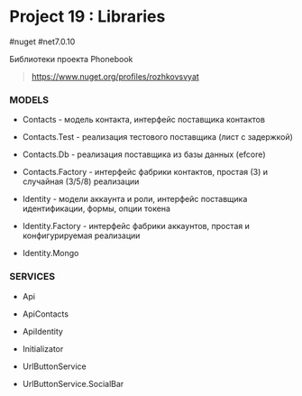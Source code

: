 # Project 19 : Libraries
#nuget #net7.0.10

Библиотеки проекта Phonebook

> https://www.nuget.org/profiles/rozhkovsvyat

### MODELS

* Contacts - модель контакта, интерфейс поставщика контактов

* Contacts.Test - реализация тестового поставщика (лист с задержкой)

* Contacts.Db - реализация поставщика из базы данных (efcore)
  
* Contacts.Factory - интерфейс фабрики контактов, простая (3) и случайная (3/5/8) реализации

* Identity - модели аккаунта и роли, интерфейс поставщика идентификации, формы, опции токена

* Identity.Factory - интерфейс фабрики аккаунтов, простая и конфигурируемая реализации

* Identity.Mongo

### SERVICES

* Api

* ApiContacts

* ApiIdentity

* Initializator

* UrlButtonService

* UrlButtonService.SocialBar
